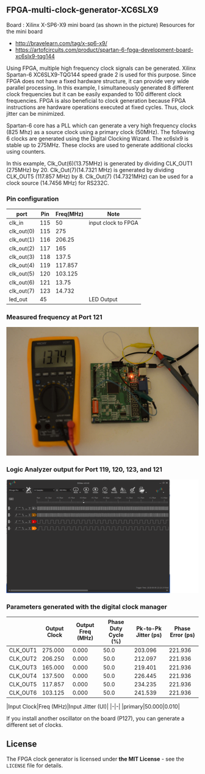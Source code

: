 ## FPGA-multi-clock-generator-XC6SLX9

Board : Xilinx X-SP6-X9 mini board (as shown in the picture)
Resources for the mini board
- http://bravelearn.com/tag/x-sp6-x9/
- https://artofcircuits.com/product/spartan-6-fpga-development-board-xc6slx9-tqg144

Using FPGA, multiple high frequency clock signals can be generated.
Xilinx Spartan-6 XC6SLX9-TQG144 speed grade 2 is used for this purpose.
Since FPGA does not have a fixed hardware structure, it can provide
very wide parallel processing. In this example, I simultaneously generated
8 different clock frequencies but it can be easily expanded to 100 different
clock frequencies. FPGA is also beneficial to clock generation because 
FPGA instructions are hardware operations executed at fixed cycles. 
Thus, clock jitter can be minimized.

Spartan-6 core has a PLL which can generate a very high frequency clocks 
(825 Mhz) as a source clock using a primary clock (50MHz).
The following 6 clocks are generated using the Digital Clocking Wizard.
The xc6slx9 is stable up to 275MHz. These clocks are used to generate
additional clocks using counters.

In this example, Clk_Out(6)(13.75MHz) is generated by dividing CLK_OUT1
(275MHz) by 20. Clk_Out(7)(14.7321 MHz) is generated by dividing CLK_OUT5
(117.857 MHz) by 8. Clk_Out(7) (14.7321MHz) can be used for a clock source
(14.7456 MHz) for RS232C.

### Pin configuration
|   port   |Pin  | Freq(MHz) |   Note    |
| -------- |---- | --------- | --------- |
|clk_in    | 115 |    50     |input clock to FPGA|
|clk_out(0)| 115 |    275    |           |
|clk_out(1)| 116 | 206.25 ||
|clk_out(2)| 117 | 165 ||
|clk_out(3)| 118 | 137.5 ||
|clk_out(4)| 119 | 117.857 ||
|clk_out(5)| 120 | 103.125 ||
|clk_out(6)| 121 | 13.75 ||
|clk_out(7)| 123 | 14.732 ||
|led_out| 45 |   |LED Output|



### Measured frequency at Port 121

![Frequency measurement](images/measured_frequency.jpg)



### Logic Analyzer output for Port 119, 120, 123, and 121

![Logic analyzer output](images/Logic_Analyzer.png)


### Parameters generated with the digital clock manager
| |Output Clock|Output Freq (MHz)|Phase Duty Cycle (%)|Pk-to-Pk Jitter (ps)|Phase Error (ps)|
|-|-|-|-|-|-|
|CLK_OUT1|275.000|0.000|50.0|203.096|221.936|
|CLK_OUT2|206.250|0.000|50.0|212.097|221.936|
|CLK_OUT3|165.000|0.000|50.0|219.401|221.936|
|CLK_OUT4|137.500|0.000|50.0|226.445|221.936|
|CLK_OUT5|117.857|0.000|50.0|234.235|221.936|
|CLK_OUT6|103.125|0.000|50.0|241.539|221.936|

|Input Clock|Freq (MHz)|Input Jitter (UI)|
|-|-|
|primary|50.000|0.010|

If you install another oscillator on the board (P127), you can generate a different set of clocks. 

## License
The FPGA clock generator is licensed under <B>the MIT License</B> - see the `LICENSE` file for details.

